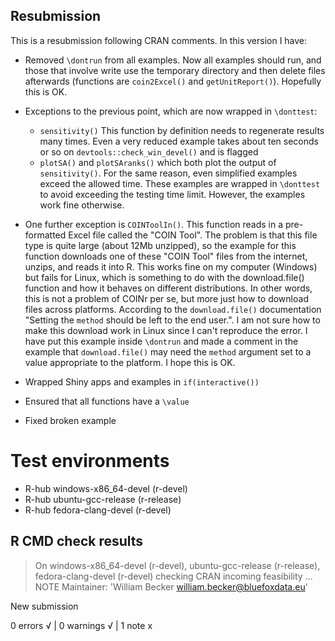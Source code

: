 ## Resubmission

This is a resubmission following CRAN comments. In this version I have:

* Removed `\dontrun` from all examples. Now all examples should run, and those that involve write use
the temporary directory and then delete files afterwards (functions are `coin2Excel()` and `getUnitReport()`). Hopefully this is OK.

* Exceptions to the previous point, which are now wrapped in `\donttest`:
    - `sensitivity()` This function by definition needs to regenerate results many times. Even a very reduced example takes about ten seconds or so on `devtools::check_win_devel()` and is flagged
    - `plotSA()` and `plotSAranks()` which both plot the output of `sensitivity()`. For the same reason, even simplified examples exceed the allowed time.
  These examples are wrapped in `\donttest` to avoid exceeding the testing time limit. However, the examples work fine otherwise.

* One further exception is `COINToolIn()`. This function reads in a pre-formatted Excel file called the "COIN Tool". The problem is that this file type is quite large (about 12Mb unzipped), so the example for this function downloads one of these "COIN Tool" files from the internet, unzips, and reads it into R. This works fine on my computer (Windows) but fails for Linux, which is something to do with the download.file() function and how it behaves on different distributions. In other words, this is not a problem of COINr per se, but more just how to download files across platforms. According to the `download.file()` documentation "Setting the `method` should be left to the end user.". I am not sure how to make this download work in Linux since I can't reproduce the error. I have put this example inside `\dontrun` and made a comment in the example that `download.file()` may need the `method` argument set to a value appropriate to the platform. I hope this is OK.
    
* Wrapped Shiny apps and examples in `if(interactive())`

* Ensured that all functions have a `\value`

* Fixed broken example

# Test environments
- R-hub windows-x86_64-devel (r-devel)
- R-hub ubuntu-gcc-release (r-release)
- R-hub fedora-clang-devel (r-devel)

## R CMD check results
> On windows-x86_64-devel (r-devel), ubuntu-gcc-release (r-release), fedora-clang-devel (r-devel)
  checking CRAN incoming feasibility ... NOTE
  Maintainer: 'William Becker <william.becker@bluefoxdata.eu>'
  
  New submission

0 errors √ | 0 warnings √ | 1 note x

